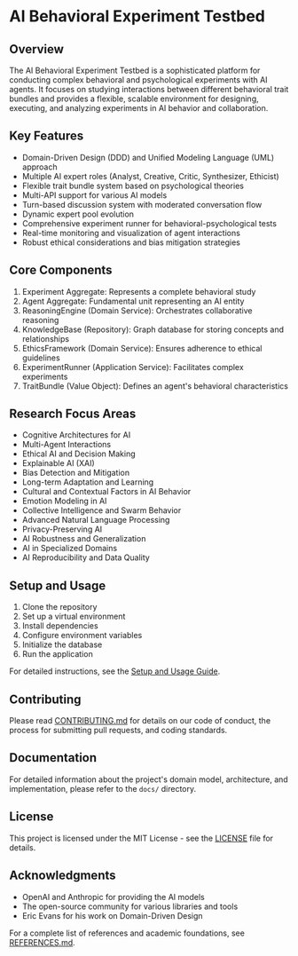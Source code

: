 # AI Behavioral Experiment Testbed

## Overview

The AI Behavioral Experiment Testbed is a sophisticated platform for conducting complex behavioral and psychological experiments with AI agents. It focuses on studying interactions between different behavioral trait bundles and provides a flexible, scalable environment for designing, executing, and analyzing experiments in AI behavior and collaboration.

## Key Features

- Domain-Driven Design (DDD) and Unified Modeling Language (UML) approach
- Multiple AI expert roles (Analyst, Creative, Critic, Synthesizer, Ethicist)
- Flexible trait bundle system based on psychological theories
- Multi-API support for various AI models
- Turn-based discussion system with moderated conversation flow
- Dynamic expert pool evolution
- Comprehensive experiment runner for behavioral-psychological tests
- Real-time monitoring and visualization of agent interactions
- Robust ethical considerations and bias mitigation strategies

## Core Components

1. Experiment Aggregate: Represents a complete behavioral study
2. Agent Aggregate: Fundamental unit representing an AI entity
3. ReasoningEngine (Domain Service): Orchestrates collaborative reasoning
4. KnowledgeBase (Repository): Graph database for storing concepts and relationships
5. EthicsFramework (Domain Service): Ensures adherence to ethical guidelines
6. ExperimentRunner (Application Service): Facilitates complex experiments
7. TraitBundle (Value Object): Defines an agent's behavioral characteristics

## Research Focus Areas

- Cognitive Architectures for AI
- Multi-Agent Interactions
- Ethical AI and Decision Making
- Explainable AI (XAI)
- Bias Detection and Mitigation
- Long-term Adaptation and Learning
- Cultural and Contextual Factors in AI Behavior
- Emotion Modeling in AI
- Collective Intelligence and Swarm Behavior
- Advanced Natural Language Processing
- Privacy-Preserving AI
- AI Robustness and Generalization
- AI in Specialized Domains
- AI Reproducibility and Data Quality

## Setup and Usage

1. Clone the repository
2. Set up a virtual environment
3. Install dependencies
4. Configure environment variables
5. Initialize the database
6. Run the application

For detailed instructions, see the [Setup and Usage Guide](docs/setup_and_usage.md).

## Contributing

Please read [CONTRIBUTING.md](CONTRIBUTING.md) for details on our code of conduct, the process for submitting pull requests, and coding standards.

## Documentation

For detailed information about the project's domain model, architecture, and implementation, please refer to the `docs/` directory.

## License

This project is licensed under the MIT License - see the [LICENSE](LICENSE) file for details.

## Acknowledgments

- OpenAI and Anthropic for providing the AI models
- The open-source community for various libraries and tools
- Eric Evans for his work on Domain-Driven Design

For a complete list of references and academic foundations, see [REFERENCES.md](docs/REFERENCES.md).
